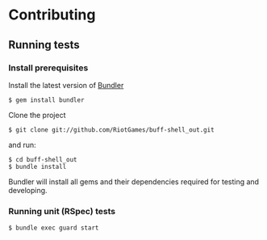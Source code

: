 # Contributing

## Running tests

### Install prerequisites

Install the latest version of [Bundler](http://gembundler.com)

    $ gem install bundler

Clone the project

    $ git clone git://github.com/RiotGames/buff-shell_out.git

and run:

    $ cd buff-shell_out
    $ bundle install

Bundler will install all gems and their dependencies required for testing and developing.

### Running unit (RSpec) tests

    $ bundle exec guard start
